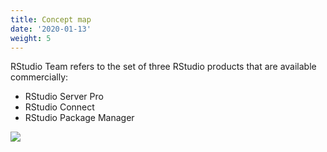 ```yaml
---
title: Concept map
date: '2020-01-13'
weight: 5
---
```


RStudio Team refers to the set of three RStudio products that are available commercially:

* RStudio Server Pro
* RStudio Connect
* RStudio Package Manager


<div class="concept-map">
<img src="https://rstudio-cdn.s3.amazonaws.com/pro-admin/concept_maps/team_concept_map.svg">
<div>